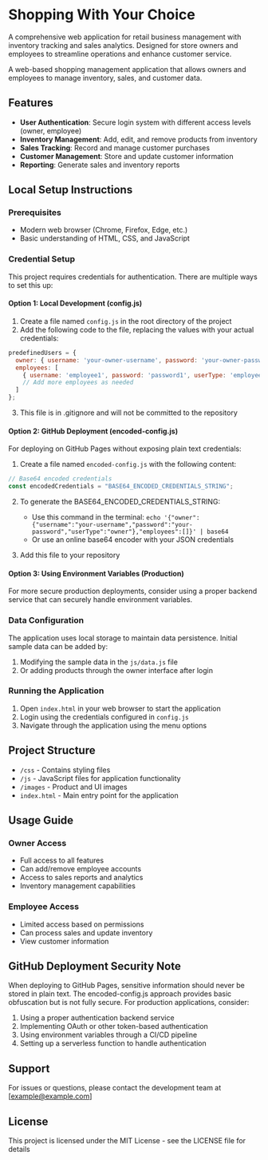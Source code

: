 # Shopping With Your Choice

A comprehensive web application for retail business management with inventory tracking and sales analytics.
Designed for store owners and employees to streamline operations and enhance customer service.

A web-based shopping management application that allows owners and employees to manage inventory, sales, and customer data.

## Features

- **User Authentication**: Secure login system with different access levels (owner, employee)
- **Inventory Management**: Add, edit, and remove products from inventory
- **Sales Tracking**: Record and manage customer purchases
- **Customer Management**: Store and update customer information
- **Reporting**: Generate sales and inventory reports

## Local Setup Instructions

### Prerequisites
- Modern web browser (Chrome, Firefox, Edge, etc.)
- Basic understanding of HTML, CSS, and JavaScript

### Credential Setup
This project requires credentials for authentication. There are multiple ways to set this up:

#### Option 1: Local Development (config.js)
1. Create a file named `config.js` in the root directory of the project
2. Add the following code to the file, replacing the values with your actual credentials:

```javascript
predefinedUsers = {
  owner: { username: 'your-owner-username', password: 'your-owner-password', userType: 'owner' },
  employees: [
    { username: 'employee1', password: 'password1', userType: 'employee' },
    // Add more employees as needed
  ]
};
```

3. This file is in .gitignore and will not be committed to the repository

#### Option 2: GitHub Deployment (encoded-config.js)
For deploying on GitHub Pages without exposing plain text credentials:

1. Create a file named `encoded-config.js` with the following content:

```javascript
// Base64 encoded credentials
const encodedCredentials = "BASE64_ENCODED_CREDENTIALS_STRING";
```

2. To generate the BASE64_ENCODED_CREDENTIALS_STRING:
   - Use this command in the terminal: `echo '{"owner":{"username":"your-username","password":"your-password","userType":"owner"},"employees":[]}' | base64`
   - Or use an online base64 encoder with your JSON credentials

3. Add this file to your repository

#### Option 3: Using Environment Variables (Production)
For more secure production deployments, consider using a proper backend service that can securely handle environment variables.

### Data Configuration
The application uses local storage to maintain data persistence. Initial sample data can be added by:

1. Modifying the sample data in the `js/data.js` file
2. Or adding products through the owner interface after login

### Running the Application
1. Open `index.html` in your web browser to start the application
2. Login using the credentials configured in `config.js`
3. Navigate through the application using the menu options

## Project Structure

- `/css` - Contains styling files
- `/js` - JavaScript files for application functionality
- `/images` - Product and UI images
- `index.html` - Main entry point for the application

## Usage Guide

### Owner Access
- Full access to all features
- Can add/remove employee accounts
- Access to sales reports and analytics
- Inventory management capabilities

### Employee Access
- Limited access based on permissions
- Can process sales and update inventory
- View customer information

## GitHub Deployment Security Note

When deploying to GitHub Pages, sensitive information should never be stored in plain text. The encoded-config.js approach provides basic obfuscation but is not fully secure. For production applications, consider:

1. Using a proper authentication backend service
2. Implementing OAuth or other token-based authentication
3. Using environment variables through a CI/CD pipeline
4. Setting up a serverless function to handle authentication

## Support

For issues or questions, please contact the development team at [example@example.com]

## License

This project is licensed under the MIT License - see the LICENSE file for details
